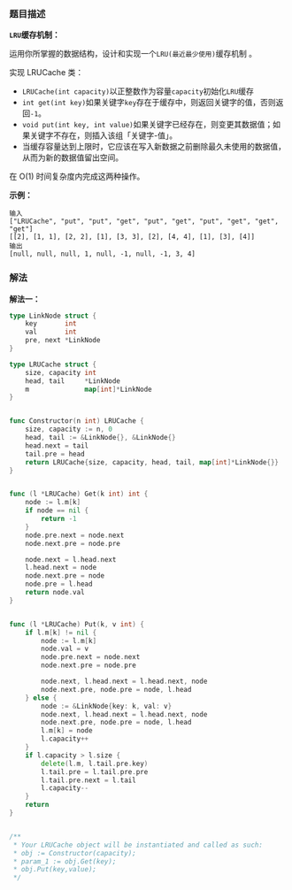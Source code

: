 ### 题目描述

**`LRU`缓存机制：**

运用你所掌握的数据结构，设计和实现一个`LRU(最近最少使用)`缓存机制 。

实现 LRUCache 类：

- `LRUCache(int capacity)`以正整数作为容量`capacity`初始化`LRU`缓存
- `int get(int key)`如果关键字`key`存在于缓存中，则返回关键字的值，否则返回`-1`。
- `void put(int key, int value)`如果关键字已经存在，则变更其数据值；如果关键字不存在，则插入该组「关键字-值」。
- 当缓存容量达到上限时，它应该在写入新数据之前删除最久未使用的数据值，从而为新的数据值留出空间。

在 O(1) 时间复杂度内完成这两种操作。

**示例：**

```shell
输入
["LRUCache", "put", "put", "get", "put", "get", "put", "get", "get", "get"]
[[2], [1, 1], [2, 2], [1], [3, 3], [2], [4, 4], [1], [3], [4]]
输出
[null, null, null, 1, null, -1, null, -1, 3, 4]
```

### 解法

**解法一：**

```go
type LinkNode struct {
	key       int
	val       int
	pre, next *LinkNode
}

type LRUCache struct {
	size, capacity int
	head, tail     *LinkNode
	m              map[int]*LinkNode
}


func Constructor(n int) LRUCache {
	size, capacity := n, 0
	head, tail := &LinkNode{}, &LinkNode{}
	head.next = tail
	tail.pre = head
	return LRUCache{size, capacity, head, tail, map[int]*LinkNode{}}
}


func (l *LRUCache) Get(k int) int {
	node := l.m[k]
	if node == nil {
		return -1
	}
	node.pre.next = node.next
	node.next.pre = node.pre

	node.next = l.head.next
	l.head.next = node
	node.next.pre = node
	node.pre = l.head
	return node.val
}


func (l *LRUCache) Put(k, v int) {
	if l.m[k] != nil {
		node := l.m[k]
		node.val = v
		node.pre.next = node.next
		node.next.pre = node.pre

		node.next, l.head.next = l.head.next, node
		node.next.pre, node.pre = node, l.head
	} else {
		node := &LinkNode{key: k, val: v}
		node.next, l.head.next = l.head.next, node
		node.next.pre, node.pre = node, l.head
		l.m[k] = node
		l.capacity++
	}
	if l.capacity > l.size {
		delete(l.m, l.tail.pre.key)
		l.tail.pre = l.tail.pre.pre
		l.tail.pre.next = l.tail
		l.capacity--
	}
	return
}


/**
 * Your LRUCache object will be instantiated and called as such:
 * obj := Constructor(capacity);
 * param_1 := obj.Get(key);
 * obj.Put(key,value);
 */
```